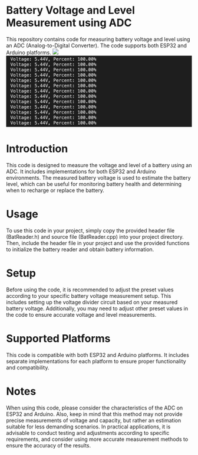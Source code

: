 # Battery Voltage and Level Measurement using ADC
This repository contains code for measuring battery voltage and level using an ADC (Analog-to-Digital Converter). The code supports both ESP32 and Arduino platforms.
![](img/test.png)
![](img/test1.png)

# Introduction
This code is designed to measure the voltage and level of a battery using an ADC. It includes implementations for both ESP32 and Arduino environments. The measured battery voltage is used to estimate the battery level, which can be useful for monitoring battery health and determining when to recharge or replace the battery.

# Usage
To use this code in your project, simply copy the provided header file (BatReader.h) and source file (BatReader.cpp) into your project directory. Then, include the header file in your project and use the provided functions to initialize the battery reader and obtain battery information.

# Setup
Before using the code, it is recommended to adjust the preset values according to your specific battery voltage measurement setup. This includes setting up the voltage divider circuit based on your measured battery voltage. Additionally, you may need to adjust other preset values in the code to ensure accurate voltage and level measurements.

# Supported Platforms
This code is compatible with both ESP32 and Arduino platforms. It includes separate implementations for each platform to ensure proper functionality and compatibility.


# Notes

When using this code, please consider the characteristics of the ADC on ESP32 and Arduino. Also, keep in mind that this method may not provide precise measurements of voltage and capacity, but rather an estimation suitable for less demanding scenarios. In practical applications, it is advisable to conduct testing and adjustments according to specific requirements, and consider using more accurate measurement methods to ensure the accuracy of the results.